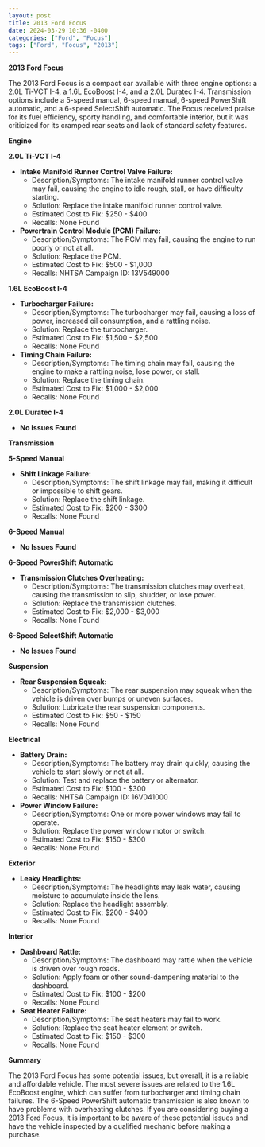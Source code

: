 ```yaml
---
layout: post
title: 2013 Ford Focus
date: 2024-03-29 10:36 -0400
categories: ["Ford", "Focus"]
tags: ["Ford", "Focus", "2013"]
---
```

**2013 Ford Focus**

The 2013 Ford Focus is a compact car available with three engine options: a 2.0L Ti-VCT I-4, a 1.6L EcoBoost I-4, and a 2.0L Duratec I-4. Transmission options include a 5-speed manual, 6-speed manual, 6-speed PowerShift automatic, and a 6-speed SelectShift automatic. The Focus received praise for its fuel efficiency, sporty handling, and comfortable interior, but it was criticized for its cramped rear seats and lack of standard safety features.

**Engine**

**2.0L Ti-VCT I-4**

* **Intake Manifold Runner Control Valve Failure:**
    * Description/Symptoms: The intake manifold runner control valve may fail, causing the engine to idle rough, stall, or have difficulty starting.
    * Solution: Replace the intake manifold runner control valve.
    * Estimated Cost to Fix: $250 - $400
    * Recalls: None Found
* **Powertrain Control Module (PCM) Failure:**
    * Description/Symptoms: The PCM may fail, causing the engine to run poorly or not at all.
    * Solution: Replace the PCM.
    * Estimated Cost to Fix: $500 - $1,000
    * Recalls: NHTSA Campaign ID: 13V549000

**1.6L EcoBoost I-4**

* **Turbocharger Failure:**
    * Description/Symptoms: The turbocharger may fail, causing a loss of power, increased oil consumption, and a rattling noise.
    * Solution: Replace the turbocharger.
    * Estimated Cost to Fix: $1,500 - $2,500
    * Recalls: None Found
* **Timing Chain Failure:**
    * Description/Symptoms: The timing chain may fail, causing the engine to make a rattling noise, lose power, or stall.
    * Solution: Replace the timing chain.
    * Estimated Cost to Fix: $1,000 - $2,000
    * Recalls: None Found

**2.0L Duratec I-4**

* **No Issues Found**

**Transmission**

**5-Speed Manual**

* **Shift Linkage Failure:**
    * Description/Symptoms: The shift linkage may fail, making it difficult or impossible to shift gears.
    * Solution: Replace the shift linkage.
    * Estimated Cost to Fix: $200 - $300
    * Recalls: None Found

**6-Speed Manual**

* **No Issues Found**

**6-Speed PowerShift Automatic**

* **Transmission Clutches Overheating:**
    * Description/Symptoms: The transmission clutches may overheat, causing the transmission to slip, shudder, or lose power.
    * Solution: Replace the transmission clutches.
    * Estimated Cost to Fix: $2,000 - $3,000
    * Recalls: None Found

**6-Speed SelectShift Automatic**

* **No Issues Found**

**Suspension**

* **Rear Suspension Squeak:**
    * Description/Symptoms: The rear suspension may squeak when the vehicle is driven over bumps or uneven surfaces.
    * Solution: Lubricate the rear suspension components.
    * Estimated Cost to Fix: $50 - $150
    * Recalls: None Found

**Electrical**

* **Battery Drain:**
    * Description/Symptoms: The battery may drain quickly, causing the vehicle to start slowly or not at all.
    * Solution: Test and replace the battery or alternator.
    * Estimated Cost to Fix: $100 - $300
    * Recalls: NHTSA Campaign ID: 16V041000
* **Power Window Failure:**
    * Description/Symptoms: One or more power windows may fail to operate.
    * Solution: Replace the power window motor or switch.
    * Estimated Cost to Fix: $150 - $300
    * Recalls: None Found

**Exterior**

* **Leaky Headlights:**
    * Description/Symptoms: The headlights may leak water, causing moisture to accumulate inside the lens.
    * Solution: Replace the headlight assembly.
    * Estimated Cost to Fix: $200 - $400
    * Recalls: None Found

**Interior**

* **Dashboard Rattle:**
    * Description/Symptoms: The dashboard may rattle when the vehicle is driven over rough roads.
    * Solution: Apply foam or other sound-dampening material to the dashboard.
    * Estimated Cost to Fix: $100 - $200
    * Recalls: None Found
* **Seat Heater Failure:**
    * Description/Symptoms: The seat heaters may fail to work.
    * Solution: Replace the seat heater element or switch.
    * Estimated Cost to Fix: $150 - $300
    * Recalls: None Found

**Summary**

The 2013 Ford Focus has some potential issues, but overall, it is a reliable and affordable vehicle. The most severe issues are related to the 1.6L EcoBoost engine, which can suffer from turbocharger and timing chain failures. The 6-Speed PowerShift automatic transmission is also known to have problems with overheating clutches. If you are considering buying a 2013 Ford Focus, it is important to be aware of these potential issues and have the vehicle inspected by a qualified mechanic before making a purchase.

